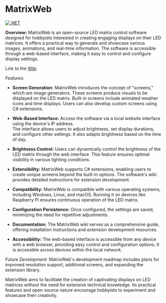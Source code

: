# MatrixWeb
[![.NET](https://github.com/yannikHoeflich/MatrixWeb/actions/workflows/dotnet.yml/badge.svg)](https://github.com/yannikHoeflich/MatrixWeb/actions/workflows/dotnet.yml)

**Overview:**
MatrixWeb is an open-source LED matrix control software designed for hobbyists interested in creating engaging displays on their LED matrices.
It offers a practical way to generate and showcase various images, animations,
and real-time information. The software is accessible through a web-based interface,
making it easy to control and configure display settings.

Link to the [Wiki](/../../wiki)

*Features:*

- **Screen Generation:** MatrixWeb introduces the concept of "screens," which are image generators.
  These screens produce visuals to be displayed on the LED matrix.
  Built-in screens include animated weather icons and time displays.
  Users can also develop custom screens using C# extensions.

- **Web-Based Interface:** Access the software via a local website interface using the device's IP address.		
  The interface allows users to adjust brightness, set display durations, and configure other settings.
  It also adapts brightness based on the time of day.

- **Brightness Control:** Users can dynamically control the brightness of the LED matrix through the web interface.
  This feature ensures optimal visibility in various lighting conditions.

- **Extensibility:** MatrixWeb supports C# extensions,
  enabling users to create unique screens beyond the built-in options.
  The software's wiki provides detailed instructions for extension development.

- **Compatibility:** MatrixWeb is compatible with various operating systems, including Windows,
  Linux, and macOS. Running it on devices like Raspberry Pi ensures continuous operation of the LED matrix.

- **Configuration Persistence:** Once configured, the settings are saved,
  minimizing the need for repetitive adjustments.

- **Documentation:** The MatrixWeb wiki serves as a comprehensive guide,
  offering installation instructions and extension development resources.

- **Accessibility:** The web-based interface is accessible from any device with a web browser,
  providing easy control and configuration options.
  It is accessible across devices within the local network.

*Future Development:*
MatrixWeb's development roadmap includes plans for improved resolution support,
additional screens, and expanding the extension library.

MatrixWeb aims to facilitate the creation of captivating displays on LED matrices
without the need for extensive technical knowledge.
Its practical features and open-source nature encourage hobbyists to experiment and showcase their creativity.
